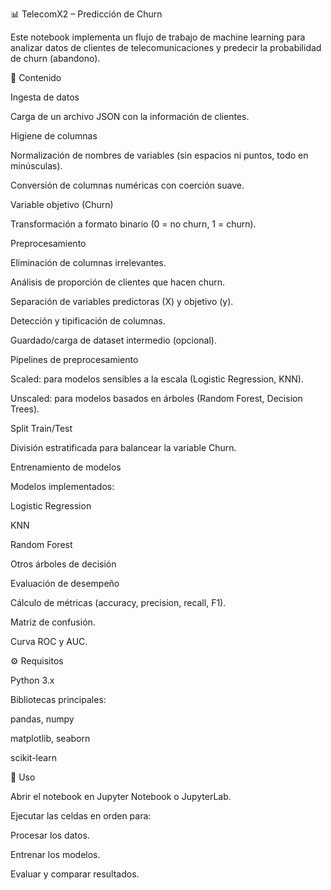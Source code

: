 📊 TelecomX2 – Predicción de Churn

Este notebook implementa un flujo de trabajo de machine learning para analizar datos de clientes de telecomunicaciones y predecir la probabilidad de churn (abandono).

📂 Contenido

Ingesta de datos

Carga de un archivo JSON con la información de clientes.

Higiene de columnas

Normalización de nombres de variables (sin espacios ni puntos, todo en minúsculas).

Conversión de columnas numéricas con coerción suave.

Variable objetivo (Churn)

Transformación a formato binario (0 = no churn, 1 = churn).

Preprocesamiento

Eliminación de columnas irrelevantes.

Análisis de proporción de clientes que hacen churn.

Separación de variables predictoras (X) y objetivo (y).

Detección y tipificación de columnas.

Guardado/carga de dataset intermedio (opcional).

Pipelines de preprocesamiento

Scaled: para modelos sensibles a la escala (Logistic Regression, KNN).

Unscaled: para modelos basados en árboles (Random Forest, Decision Trees).

Split Train/Test

División estratificada para balancear la variable Churn.

Entrenamiento de modelos

Modelos implementados:

Logistic Regression

KNN

Random Forest

Otros árboles de decisión

Evaluación de desempeño

Cálculo de métricas (accuracy, precision, recall, F1).

Matriz de confusión.

Curva ROC y AUC.

⚙️ Requisitos

Python 3.x

Bibliotecas principales:

pandas, numpy

matplotlib, seaborn

scikit-learn

🚀 Uso

Abrir el notebook en Jupyter Notebook o JupyterLab.

Ejecutar las celdas en orden para:

Procesar los datos.

Entrenar los modelos.

Evaluar y comparar resultados.
